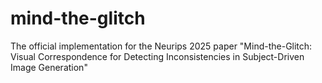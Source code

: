 # mind-the-glitch
The official implementation for the Neurips 2025 paper "Mind-the-Glitch: Visual Correspondence for Detecting Inconsistencies  in Subject-Driven Image Generation"

